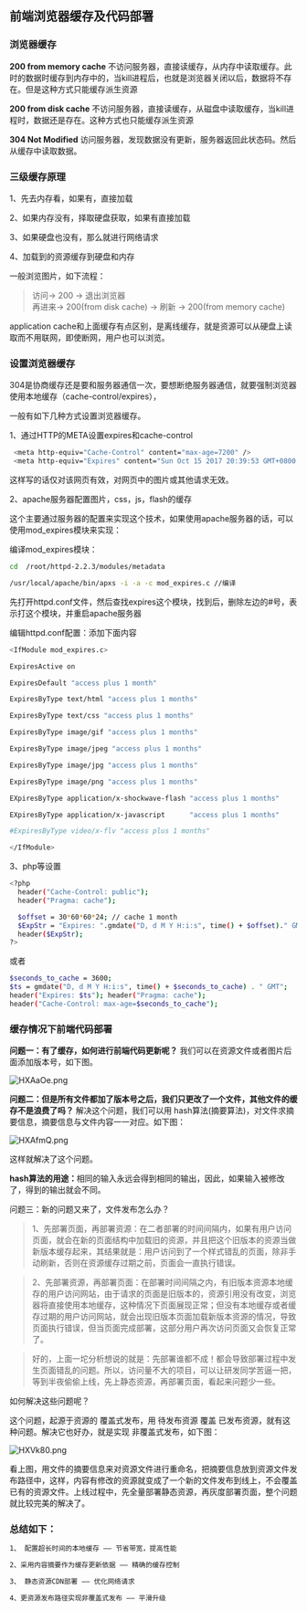 ## 前端浏览器缓存及代码部署

### 浏览器缓存

<strong>200 from memory cache</strong> 不访问服务器，直接读缓存，从内存中读取缓存。此时的数据时缓存到内存中的，当kill进程后，也就是浏览器关闭以后，数据将不存在。但是这种方式只能缓存派生资源

<strong>200 from disk cache</strong> 不访问服务器，直接读缓存，从磁盘中读取缓存，当kill进程时，数据还是存在。这种方式也只能缓存派生资源

<strong>304 Not Modified</strong> 访问服务器，发现数据没有更新，服务器返回此状态码。然后从缓存中读取数据。

### 三级缓存原理

1、先去内存看，如果有，直接加载

2、如果内存没有，择取硬盘获取，如果有直接加载

3、如果硬盘也没有，那么就进行网络请求

4、加载到的资源缓存到硬盘和内存

一般浏览图片，如下流程：

>访问-> 200 -> 退出浏览器<br/>
>再进来-> 200(from disk cache) -> 刷新 -> 200(from memory cache)

application cache和上面缓存有点区别，是离线缓存，就是资源可以从硬盘上读取而不用联网，即使断网，用户也可以浏览。

### 设置浏览器缓存

304是协商缓存还是要和服务器通信一次，要想断绝服务器通信，就要强制浏览器使用本地缓存（cache-control/expires），

一般有如下几种方式设置浏览器缓存。


1、通过HTTP的META设置expires和cache-control

```sh
 <meta http-equiv="Cache-Control" content="max-age=7200" />
 <meta http-equiv="Expires" content="Sun Oct 15 2017 20:39:53 GMT+0800 (CST)" />
```
这样写的话仅对该网页有效，对网页中的图片或其他请求无效。

2、apache服务器配置图片，css，js，flash的缓存

这个主要通过服务器的配置来实现这个技术，如果使用apache服务器的话，可以使用mod_expires模块来实现：

编译mod_expires模块：

```sh
cd  /root/httpd-2.2.3/modules/metadata

/usr/local/apache/bin/apxs -i -a -c mod_expires.c //编译
```
先打开httpd.conf文件，然后查找expires这个模块，找到后，删除左边的#号，表示打这个模块，并重启apache服务器

编辑httpd.conf配置：添加下面内容

```sh
<IfModule mod_expires.c>

ExpiresActive on

ExpiresDefault "access plus 1 month"

ExpiresByType text/html "access plus 1 months"

ExpiresByType text/css "access plus 1 months"

ExpiresByType image/gif "access plus 1 months"

ExpiresByType image/jpeg "access plus 1 months"

ExpiresByType image/jpg "access plus 1 months"

ExpiresByType image/png "access plus 1 months"

EXpiresByType application/x-shockwave-flash "access plus 1 months"

EXpiresByType application/x-javascript      "access plus 1 months"

#ExpiresByType video/x-flv "access plus 1 months"

</IfModule>
```
3、php等设置

```sh
<?php
  header("Cache-Control: public");
  header("Pragma: cache");

  $offset = 30*60*60*24; // cache 1 month
  $ExpStr = "Expires: ".gmdate("D, d M Y H:i:s", time() + $offset)." GMT";
  header($ExpStr);
?>
```

或者

```sh
$seconds_to_cache = 3600;
$ts = gmdate("D, d M Y H:i:s", time() + $seconds_to_cache) . " GMT";
header("Expires: $ts"); header("Pragma: cache");
header("Cache-Control: max-age=$seconds_to_cache");
```

### 缓存情况下前端代码部署

<strong>问题一：有了缓存，如何进行前端代码更新呢？</strong>
我们可以在资源文件或者图片后面添加版本号，如下图。

![HXAaOe.png](https://s4.ax1x.com/2022/02/21/HXAaOe.png)

<strong>问题二：但是所有文件都加了版本号之后，我们只更改了一个文件，其他文件的缓存不是浪费了吗？</strong>
解决这个问题，我们可以用 hash算法(摘要算法)，对文件求摘要信息，摘要信息与文件内容一一对应。如下图：

![HXAfmQ.png](https://s4.ax1x.com/2022/02/21/HXAfmQ.png)

这样就解决了这个问题。

<strong>hash算法的用途：</strong>相同的输入永远会得到相同的输出，因此，如果输入被修改了，得到的输出就会不同。

问题三：新的问题又来了，文件发布怎么办？

>1、先部署页面，再部署资源：在二者部署的时间间隔内，如果有用户访问页面，就会在新的页面结构中加载旧的资源，并且把这个旧版本的资源当做新版本缓存起来，其结果就是：用户访问到了一个样式错乱的页面，除非手动刷新，否则在资源缓存过期之前，页面会一直执行错误。

>2、先部署资源，再部署页面：在部署时间间隔之内，有旧版本资源本地缓存的用户访问网站，由于请求的页面是旧版本的，资源引用没有改变，浏览器将直接使用本地缓存，这种情况下页面展现正常；但没有本地缓存或者缓存过期的用户访问网站，就会出现旧版本页面加载新版本资源的情况，导致页面执行错误，但当页面完成部署，这部分用户再次访问页面又会恢复正常了。

>好的，上面一坨分析想说的就是：先部署谁都不成！都会导致部署过程中发生页面错乱的问题。所以，访问量不大的项目，可以让研发同学苦逼一把，等到半夜偷偷上线，先上静态资源，再部署页面，看起来问题少一些。

如何解决这些问题呢？

这个问题，起源于资源的 覆盖式发布，用 待发布资源 覆盖 已发布资源，就有这种问题。解决它也好办，就是实现 非覆盖式发布，如下图：

![HXVk80.png](https://s4.ax1x.com/2022/02/21/HXVk80.png)

看上图，用文件的摘要信息来对资源文件进行重命名，把摘要信息放到资源文件发布路径中，这样，内容有修改的资源就变成了一个新的文件发布到线上，不会覆盖已有的资源文件。上线过程中，先全量部署静态资源，再灰度部署页面，整个问题就比较完美的解决了。

### 总结如下：

```sh
1、 配置超长时间的本地缓存 —— 节省带宽，提高性能

2、采用内容摘要作为缓存更新依据 —— 精确的缓存控制

3、 静态资源CDN部署 —— 优化网络请求

4、更资源发布路径实现非覆盖式发布 —— 平滑升级
```